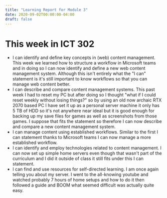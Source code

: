 ```yaml
---
title: "Learning Report for Module 3"
date: 2020-09-02T00:00:00-04:00
draft: false
---
```


# This week in ICT 302

- I can identify and define key concepts in (web) content management.
This week we learned how to structure a workflow in Microsoft teams and in doing so I can now identify and define a new web content management system. Although
this isn't entirely what the "I can" statement is it's still important to know workflows so that you can manage web content better.
 - I can describe and compare content management systems.
 This past week I had to reset my PC but after doing so I thought "what if I could reset weekly without losing things?" so by using an old now archaic RTX 2070 based PC I have set it up as a personal server machine it only has 5 TB of HDD so it's not anywhere near ideal but it is good enough for backing up my save files for games as well as screenshots from those games. I suppose that fits the statement so therefore I can now describe and compare a new content management system.
 - I can manage content using established workflows.
 Similar to the first I can statement thanks to Microsoft teams I can now manage a more established workflow.
 - I can identify and employ technologies related to content management.
 I can now set up simple home servers even though that wasn't part of the curriculum and I did it outside of class it still fits under this I can statement.
 - I can find and use resources for self-directed learning.
 I am once again telling you about my server. I went to the all-knowing youtube and watched probably 7 hours of home setups and how to do it then followed a guide and BOOM what seemed difficult was actually quite easy.
